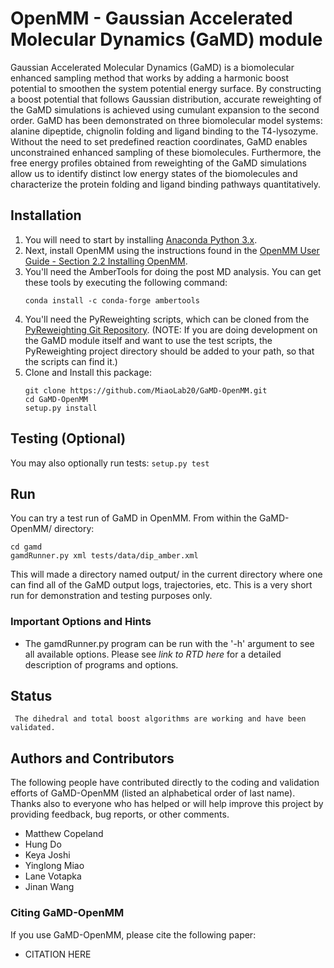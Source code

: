 # OpenMM - Gaussian Accelerated Molecular Dynamics (GaMD) module

Gaussian Accelerated Molecular Dynamics (GaMD) is a biomolecular enhanced sampling method that works by adding a harmonic boost potential to smoothen the system potential energy surface. By constructing a boost potential that follows Gaussian distribution, accurate reweighting of the GaMD simulations is achieved using cumulant expansion to the second order. GaMD has been demonstrated on three biomolecular model systems: alanine dipeptide, chignolin folding and ligand binding to the T4-lysozyme. Without the need to set predefined reaction coordinates, GaMD enables unconstrained enhanced sampling of these biomolecules. Furthermore, the free energy profiles obtained from reweighting of the GaMD simulations allow us to identify distinct low energy states of the biomolecules and characterize the protein folding and ligand binding pathways quantitatively.


## Installation
1.  You will need to start by installing [Anaconda Python 3.x](https://www.anaconda.com/products/individual#Downloads).
2.  Next, install OpenMM using the instructions found in the [OpenMM User Guide - Section 2.2 Installing OpenMM](http://docs.openmm.org/latest/userguide/application/01_getting_started.html#installing-openmm).
3.  You'll need the AmberTools for doing the post MD analysis.  You can get these tools by executing the following command: 
    ```
    conda install -c conda-forge ambertools
    ```  
4.  You'll need the PyReweighting scripts, which can be cloned from 
the [PyReweighting Git Repository](https://github.com/MiaoLab20/PyReweighting).  (NOTE:  If you are 
doing development on the GaMD module itself and want to use the test scripts, the PyReweighting project
 directory should be added to your path, so that the scripts can find it.)
5.  Clone and Install this package: 
    ```
    git clone https://github.com/MiaoLab20/GaMD-OpenMM.git
    cd GaMD-OpenMM
    setup.py install
    ```

## Testing (Optional)
You may also optionally run tests: 
    ```
    setup.py test
    ```

## Run
You can try a test run of GaMD in OpenMM. From within the GaMD-OpenMM/ 
directory:
```
cd gamd
gamdRunner.py xml tests/data/dip_amber.xml
```  

This will made a directory named output/ in the current directory where one
can find all of the GaMD output logs, trajectories, etc. This is a very short
run for demonstration and testing purposes only.

### Important Options and Hints

* The gamdRunner.py program can be run with the '-h' argument to see all
available options. Please see *link to RTD here* for a
detailed description of programs and options.

## Status

     The dihedral and total boost algorithms are working and have been validated.

## Authors and Contributors

The following people have contributed directly to the coding and validation
efforts of GaMD-OpenMM (listed an alphabetical order of last name). 
Thanks also to everyone who has helped or will help improve this project by 
providing feedback, bug reports, or other comments.

* Matthew Copeland
* Hung Do
* Keya Joshi
* Yinglong Miao
* Lane Votapka
* Jinan Wang

### Citing GaMD-OpenMM

If you use GaMD-OpenMM, please cite the following paper:

* CITATION HERE
